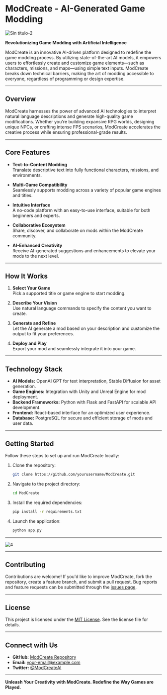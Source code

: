 # ModCreate - AI-Generated Game Modding
![Sin título-2](https://github.com/user-attachments/assets/05bd168c-0dd8-4102-b043-422456ea715f)


**Revolutionizing Game Modding with Artificial Intelligence**

ModCreate is an innovative AI-driven platform designed to redefine the game modding process. By utilizing state-of-the-art AI models, it empowers users to effortlessly create and customize game elements—such as characters, missions, and maps—using simple text inputs. ModCreate breaks down technical barriers, making the art of modding accessible to everyone, regardless of programming or design expertise.

---

## **Overview**

ModCreate harnesses the power of advanced AI technologies to interpret natural language descriptions and generate high-quality game modifications. Whether you're building expansive RPG worlds, designing unique NPCs, or crafting intense FPS scenarios, ModCreate accelerates the creative process while ensuring professional-grade results.

---

## **Core Features**

- **Text-to-Content Modding**  
  Translate descriptive text into fully functional characters, missions, and environments.

- **Multi-Game Compatibility**  
  Seamlessly supports modding across a variety of popular game engines and titles.

- **Intuitive Interface**  
  A no-code platform with an easy-to-use interface, suitable for both beginners and experts.

- **Collaborative Ecosystem**  
  Share, discover, and collaborate on mods within the ModCreate community.

- **AI-Enhanced Creativity**  
  Receive AI-generated suggestions and enhancements to elevate your mods to the next level.

---

## **How It Works**

1. **Select Your Game**  
   Pick a supported title or game engine to start modding.

2. **Describe Your Vision**  
   Use natural language commands to specify the content you want to create.

3. **Generate and Refine**  
   Let the AI generate a mod based on your description and customize the output to fit your preferences.

4. **Deploy and Play**  
   Export your mod and seamlessly integrate it into your game.

---

## **Technology Stack**

- **AI Models:** OpenAI GPT for text interpretation, Stable Diffusion for asset generation.  
- **Game Engines:** Integration with Unity and Unreal Engine for mod deployment.  
- **Backend Frameworks:** Python with Flask and FastAPI for scalable API development.  
- **Frontend:** React-based interface for an optimized user experience.  
- **Database:** PostgreSQL for secure and efficient storage of mods and user data.

---

## **Getting Started**

Follow these steps to set up and run ModCreate locally:

1. Clone the repository:
   ```bash
   git clone https://github.com/yourusername/ModCreate.git
   ```
2. Navigate to the project directory:
   ```bash
   cd ModCreate
   ```
3. Install the required dependencies:
   ```bash
   pip install -r requirements.txt
   ```
4. Launch the application:
   ```bash
   python app.py
   ```
---
![4](https://github.com/user-attachments/assets/9b0c4b47-3f62-4cb3-b3d1-e4c6b07bcc6a)


---
## **Contributing**

Contributions are welcome! If you'd like to improve ModCreate, fork the repository, create a feature branch, and submit a pull request. Bug reports and feature requests can be submitted through the [issues page](https://github.com/yourusername/ModCreate/issues).

---

## **License**

This project is licensed under the [MIT License](LICENSE). See the license file for details.

---

## **Connect with Us**

- **GitHub:** [ModCreate Repository](https://github.com/yourusername/ModCreate)  
- **Email:** your-email@example.com  
- **Twitter:** [@ModCreateAI](https://twitter.com/ModCreateAI)

---

**Unleash Your Creativity with ModCreate. Redefine the Way Games are Played.**
